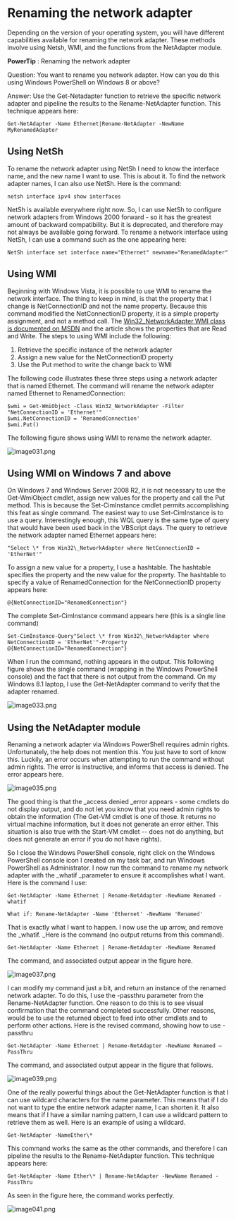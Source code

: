 # Renaming the network adapter
Depending on the version of your operating system, you will have different capabilities available for renaming the network adapter. These methods involve using Netsh, WMI, and the functions from the NetAdapter module. 

**PowerTip** : Renaming the network adapter

Question: You want to rename you network adapter. How can you do this using Windows PowerShell on Windows 8 or above?

Answer: Use the Get-Netadapter function to retrieve the specific network adapter and pipeline the results to the Rename-NetAdapter function. This technique appears here:
````
Get-NetAdapter -Name Ethernet|Rename-NetAdapter -NewName MyRenamedAdapter
````
## Using NetSh

To rename the network adapter using NetSh I need to know the interface name, and the new name I want to use. This is about it. To find the network adapter names, I can also use NetSh. Here is the command:
````
netsh interface ipv4 show interfaces
````
NetSh is available everywhere right now. So, I can use NetSh to configure network adapters from Windows 2000 forward - so it has the greatest amount of backward compatibility. But it is deprecated, and therefore may not always be available going forward. To rename a network interface using NetSh, I can use a command such as the one appearing here:
````
NetSh interface set interface name="Ethernet" newname="RenamedAdapter"
````
## Using WMI

Beginning with Windows Vista, it is possible to use WMI to rename the network interface. The thing to keep in mind, is that the property that I change is NetConnectionID and not the name property. Because this command modified the NetConnectionID property, it is a simple property assignment, and not a method call. The [Win32\_NetworkAdapter WMI class is documented on MSDN](http://msdn.microsoft.com/en-us/library/aa394216%28v=vs.85%29.aspx) and the article shows the properties that are Read and Write. The steps to using WMI include the following:

1. Retrieve the specific instance of the network adapter
2. Assign a new value for the NetConnectionID property
3. Use the Put method to write the change back to WMI

The following code illustrates these three steps using a network adapter that is named Ethernet. The command will rename the network adapter named Ethernet to RenamedConnection:
````
$wmi = Get-WmiObject -Class Win32_NetworkAdapter -Filter "NetConnectionID = 'Ethernet'"
$wmi.NetConnectionID = 'RenamedConnection'
$wmi.Put() 

````
The following figure shows using WMI to rename the network adapter.

![image031.png](images/image031.png)

## Using WMI on Windows 7 and above

On Windows 7 and Windows Server 2008 R2, it is not necessary to use the Get-WmiObject cmdlet, assign new values for the property and call the Put method. This is because the Set-CimInstance cmdlet permits accomplishing this feat as single command. The easiest way to use Set-CimInstance is to use a query. Interestingly enough, this WQL query is the same type of query that would have been used back in the VBScript days. The query to retrieve the network adapter named Ethernet appears here:
````
"Select \* from Win32\_NetworkAdapter where NetConnectionID = 'EtherNet'"
````
To assign a new value for a property, I use a hashtable. The hashtable specifies the property and the new value for the property. The hashtable to specify a value of RenamedConnection for the NetConnectionID property appears here:
````
@{NetConnectionID="RenamedConnection"}
````
The complete Set-CimInstance command appears here (this is a single line command)
````
Set-CimInstance-Query"Select \* from Win32\_NetworkAdapter where NetConnectionID = 'EtherNet'"-Property @{NetConnectionID="RenamedConnection"}
````
When I run the command, nothing appears in the output. This following figure shows the single command (wrapping in the Windows PowerShell console) and the fact that there is not output from the command. On my Windows 8.1 laptop, I use the Get-NetAdapter command to verify that the adapter renamed.

![image033.png](images/image033.png)

## Using the NetAdapter module

Renaming a network adapter via Windows PowerShell requires admin rights. Unfortunately, the help does not mention this. You just have to sort of know this. Luckily, an error occurs when attempting to run the command without admin rights. The error is instructive, and informs that access is denied. The error appears here.

![image035.png](images/image035.png)

The good thing is that the _access denied _error appears - some cmdlets do not display output, and do not let you know that you need admin rights to obtain the information (The Get-VM cmdlet is one of those. It returns no virtual machine information, but it does not generate an error either. This situation is also true with the Start-VM cmdlet -- does not do anything, but does not generate an error if you do not have rights).

So I close the Windows PowerShell console, right click on the Windows PowerShell console icon I created on my task bar, and run Windows PowerShell as Administrator. I now run the command to rename my network adapter with the _whatif _parameter to ensure it accomplishes what I want. Here is the command I use:
````
Get-NetAdapter -Name Ethernet | Rename-NetAdapter -NewName Renamed -whatif 

What if: Rename-NetAdapter -Name 'Ethernet' -NewName 'Renamed'
````
That is exactly what I want to happen. I now use the up arrow, and remove the _whatif. _Here is the command (no output returns from this command).
````
Get-NetAdapter -Name Ethernet | Rename-NetAdapter -NewName Renamed 
````
The command, and associated output appear in the figure here.

![image037.png](images/image037.png)

I can modify my command just a bit, and return an instance of the renamed network adapter. To do this, I use the -passthru parameter from the Rename-NetAdapter function. One reason to do this is to see visual confirmation that the command completed successfully. Other reasons, would be to use the returned object to feed into other cmdlets and to perform other actions. Here is the revised command, showing how to use -passthru
````
Get-NetAdapter -Name Ethernet | Rename-NetAdapter -NewName Renamed –PassThru 
````
The command, and associated output appear in the figure that follows.

![image039.png](images/image039.png)

One of the really powerful things about the Get-NetAdapter function is that I can use wildcard characters for the name parameter. This means that if I do not want to type the entire network adapter name, I can shorten it. It also means that if I have a similar naming pattern, I can use a wildcard pattern to retrieve them as well. Here is an example of using a wildcard.
````
Get-NetAdapter -NameEther\*
````
This command works the same as the other commands, and therefore I can pipeline the results to the Rename-NetAdapter function. This technique appears here:
````
Get-NetAdapter -Name Ether\* | Rename-NetAdapter -NewName Renamed -PassThru
````
As seen in the figure here, the command works perfectly.

![image041.png](images/image041.png)


